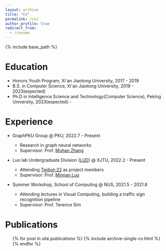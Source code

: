 ```yaml
---
layout: archive
title: "CV"
permalink: /cv/
author_profile: true
redirect_from:
  - /resume
---
```


{% include base_path %}

Education
======
* Honors Youth Program, Xi'an Jiaotong University, 2017 - 2019
* B.S. in Computer Science, Xi'an Jiaotong University, 2019 - 2023(expected)
* Ph.D in Intelligence Science and Technology(Computer Science), Peking University, 2023(expected) - 

Experience
======
* GraphPKU Group @ PKU, 2022.7 - Present
  * Research in graph neural networks
  * Supervisor: Prof. [Muhan Zhang](https://muhanzhang.github.io/)

* Luo lab Undergraduate Division ([LUD](https://luoundergradxjtu.github.io/)) @ XJTU, 2022.2 - Present
  * Attending [Twibot-22](https://twibot22.github.io/"Twibot-22") as project members
  * Supervisor: Prof. [Minnan Luo](https://gr.xjtu.edu.cn/en/web/minnluo/home)

* Summer Workshop, School of Computing @ NUS, 2021.5 - 2021.8
  * Attending lectures in Visual Computing, building a traffic sign recognition pipeline
  * Supervisor: Prof. Terence Sim

Publications
======
  <ul>{% for post in site.publications %}
    {% include archive-single-cv.html %}
  {% endfor %}</ul>
  

